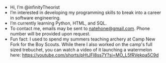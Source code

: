 - Hi, I’m @infinityTheorist
- I’m interested in developing my programming skills to break into a career in software engineering.
- I’m currently learning Python, HTML, and SQL.
- To contact me, emails may be sent to natehone@gmail.com. Phone number will be provided upon request.
- Fun fact: I used to spend my summers teaching archery at Camp New Fork for the Boy Scouts. While there I also worked on the camp's full sized trebuchet, you can watch a video of it launching a watermelon here: https://youtube.com/shorts/pHtJFI8ss7Y?si=MO_L5fRVekpa5C9d
